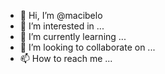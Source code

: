 - 👋 Hi, I’m @macibelo
- 👀 I’m interested in ...
- 🌱 I’m currently learning ...
- 💞️ I’m looking to collaborate on ...
- 📫 How to reach me ...

<!---
macibelo/macibelo is a ✨ special ✨ repository because its `README.md` (this file) appears on your GitHub profile.
You can click the Preview link to take a look at your changes.
--->
